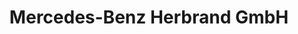 ---
title: "Mercedes-Benz Herbrand GmbH"
url: /straelen/mercedes-benz-herbrand-gmbh/
shop: Autohaus
---